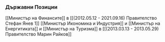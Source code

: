 ### Държавни Позиции
[[Министър на Финансите]] в [[(2012.05.12 - 2021.09.16) Правителство Стефан Янев 1]]
[[Министър Икономика и Индустрия]] и [[Министър на Енергитиката]] и [[Министър на Туризма]] в [[(2013.03.13 - 2013.05.29) Правителство Марин Райков]]